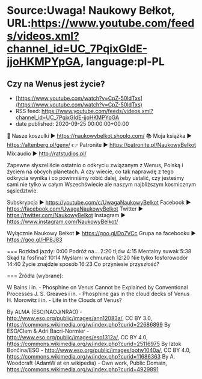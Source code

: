 # Source:Uwaga! Naukowy Bełkot, URL:https://www.youtube.com/feeds/videos.xml?channel_id=UC_7PqixGIdE-jjoHKMPYpGA, language:pl-PL

## Czy na Wenus jest życie?
 - [https://www.youtube.com/watch?v=CpZ-50IdTxs](https://www.youtube.com/watch?v=CpZ-50IdTxs)
 - RSS feed: https://www.youtube.com/feeds/videos.xml?channel_id=UC_7PqixGIdE-jjoHKMPYpGA
 - date published: 2020-09-25 00:00:00+00:00

👕 Nasze koszulki ► https://naukowybelkot.shoplo.com/
📚 Moja książka ► https://altenberg.pl/geny/
👉 Patronite ► https://patronite.pl/NaukowyBelkot 
Mix audio ► http://ratstudios.pl/

Zapewne słyszeliście ostatnio o odkryciu związanym z Wenus, Polską i życiem na obcych planetach. A czy wiecie, co tak naprawdę z tego odkrycia wynika i co powinniśmy robić dalej, żeby ustalić, czy jesteśmy sami nie tylko w całym Wszechświecie ale naszym najbliższym kosmicznym sąsiedztwie.

Subskrypcja ► https://youtube.com/c/UwagaNaukowyBelkot
Facebook ► https://facebook.com/UwagaNaukowyBelkot
Twitter ► https://twitter.com/NaukowyBelkot
Instagram ► https://www.instagram.com/NaukowyBelkot/

Wyłącznie Naukowy Bełkot ► https://goo.gl/Do7VCc
Grupa na facebooku ► https://goo.gl/HP8J83

===
Rozkład jazdy:
0:00 Podróż na...
2:20 tl;dw
4:15 Mentalny suwak
5:38 Skąd ta fosfina?
10:14 Myślami w chmurach
12:20 Nie tylko fosforowodór
14:40 Życie znajdzie sposób
16:23 Co przyniesie przyszłość?

===
Źródła (wybrane):

W Bains i in. - Phosphine on Venus Cannot be Explained by Conventional Processes
J. S. Greaves i in. - Phosphine gas in the cloud decks of Venus
H. Morowitz i in. - Life in the Clouds of Venus?

By ALMA (ESO/NAOJ/NRAO) - http://www.eso.org/public/images/ann12083a/, CC BY 3.0, https://commons.wikimedia.org/w/index.php?curid=22686899
By ESO/Clem &amp; Adri Bacri-Normier - http://www.eso.org/public/images/eso1312a/, CC BY 4.0, https://commons.wikimedia.org/w/index.php?curid=25116975
By Iztok Bončina/ESO - http://www.eso.org/public/images/potw1040a/, CC BY 4.0, https://commons.wikimedia.org/w/index.php?curid=11686363
By A. Woodcraft (AdamW at en.wikipedia) - Own work, Public Domain, https://commons.wikimedia.org/w/index.php?curid=4929891

